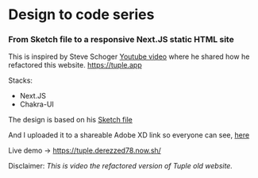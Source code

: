 # Design to code series

### From Sketch file to a responsive Next.JS static HTML site

This is inspired by Steve Schoger [Youtube video](https://youtu.be/RC9cYdbQ-_c) where he shared how he refactored this website. https://tuple.app

Stacks:

- Next.JS
- Chakra-UI

The design is based on his [Sketch file](https://www.dropbox.com/s/tictbuvpnzxpf7v/tuple-after.sketch?dl=0)

And I uploaded it to a shareable Adobe XD link so everyone can see, [here](https://xd.adobe.com/view/d5a08ff6-9c2e-45a2-4108-63525216d89a-a391/)

Live demo -> https://tuple.derezzed78.now.sh/

Disclaimer: _This is video the refactored version of Tuple old website._
